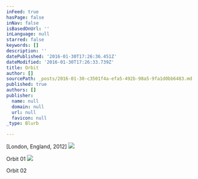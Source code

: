```yaml
---
inFeed: true
hasPage: false
inNav: false
isBasedOnUrl: ''
inLanguage: null
starred: false
keywords: []
description: ''
datePublished: '2016-01-30T17:26:36.451Z'
dateModified: '2016-01-30T17:26:33.739Z'
title: Orbit
author: []
sourcePath: _posts/2016-01-30-c3501f4a-efa5-492b-98a5-9fa1d0bb6483.md
published: true
authors: []
publisher:
  name: null
  domain: null
  url: null
  favicon: null
_type: Blurb

---
```

\[London, England, 2012\]
![](https://s3-us-west-2.amazonaws.com/the-grid-img/p/a7031e02da0a20b540021a4a8d55ff69195ca4ba.jpg)

Orbit 01
![](https://s3-us-west-2.amazonaws.com/the-grid-img/p/035fc817ad97ec7f0f9378fcfd6290c2c521c2cd.jpg)

Orbit 02